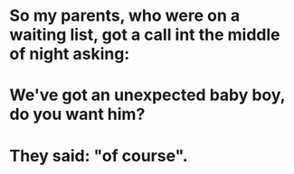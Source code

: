 # So my parents, who were on a waiting list, got a call int the middle of night asking:

# We've got an unexpected baby boy, do you want him?

# They said: "of course".